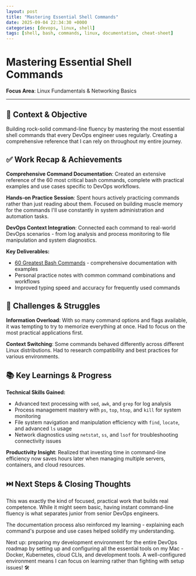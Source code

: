 ```yaml
---
layout: post
title: "Mastering Essential Shell Commands"
date: 2025-09-04 22:34:30 +0000
categories: [devops, linux, shell]
tags: [shell, bash, commands, linux, documentation, cheat-sheet]
---
```


# Mastering Essential Shell Commands

**Focus Area**: Linux Fundamentals & Networking Basics

---

## 🎯 Context & Objective

Building rock-solid command-line fluency by mastering the most essential shell commands that every DevOps engineer uses regularly. Creating a comprehensive reference that I can rely on throughout my entire journey.

## ✅ Work Recap & Achievements

**Comprehensive Command Documentation**: Created an extensive reference of the 60 most critical bash commands, complete with practical examples and use cases specific to DevOps workflows.

**Hands-on Practice Session**: Spent hours actively practicing commands rather than just reading about them. Focused on building muscle memory for the commands I'll use constantly in system administration and automation tasks.

**DevOps Context Integration**: Connected each command to real-world DevOps scenarios - from log analysis and process monitoring to file manipulation and system diagnostics.

**Key Deliverables:**
- [60 Greatest Bash Commands](https://github.com/Vlad-PLK/DevOps-Cloud-Portfolio/blob/main/docs/linux-terminal-commands.md) - comprehensive documentation with examples
- Personal practice notes with common command combinations and workflows
- Improved typing speed and accuracy for frequently used commands

## 🧗 Challenges & Struggles

**Information Overload**: With so many command options and flags available, it was tempting to try to memorize everything at once. Had to focus on the most practical applications first.

**Context Switching**: Some commands behaved differently across different Linux distributions. Had to research compatibility and best practices for various environments.

## 📚 Key Learnings & Progress

**Technical Skills Gained:**
- Advanced text processing with `sed`, `awk`, and `grep` for log analysis
- Process management mastery with `ps`, `top`, `htop`, and `kill` for system monitoring
- File system navigation and manipulation efficiency with `find`, `locate`, and advanced `ls` usage
- Network diagnostics using `netstat`, `ss`, and `lsof` for troubleshooting connectivity issues

**Productivity Insight**: Realized that investing time in command-line efficiency now saves hours later when managing multiple servers, containers, and cloud resources.

## ⏭️ Next Steps & Closing Thoughts

This was exactly the kind of focused, practical work that builds real competence. While it might seem basic, having instant command-line fluency is what separates junior from senior DevOps engineers.

The documentation process also reinforced my learning - explaining each command's purpose and use cases helped solidify my understanding.

Next up: preparing my development environment for the entire DevOps roadmap by setting up and configuring all the essential tools on my Mac - Docker, Kubernetes, cloud CLIs, and development tools. A well-configured environment means I can focus on learning rather than fighting with setup issues! 🛠️